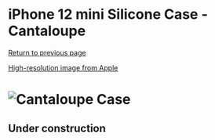 # iPhone 12 mini Silicone Case - Cantaloupe

[Return to previous page](/iphone_12)

[High-resolution image from Apple](https://store.storeimages.cdn-apple.com/8756/as-images.apple.com/is//MJYW3?wid=4500&hei=4500&fmt=png)

# ![Cantaloupe Case](/everyphone/MJYW3.png)

## Under construction
